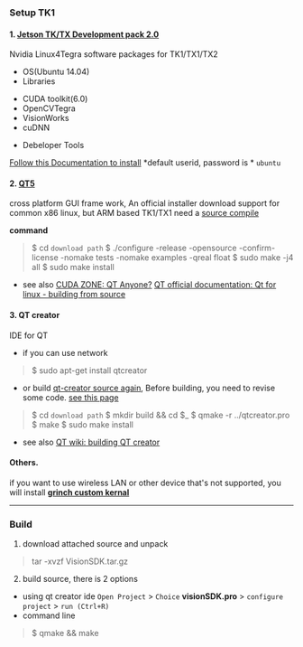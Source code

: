### Setup TK1

#### 1. [Jetson TK/TX Development pack 2.0](https://developer.nvidia.com/embedded/jetson-development-pack)
Nvidia Linux4Tegra software packages for TK1/TX1/TX2

* OS(Ubuntu 14.04)
* Libraries
 + CUDA toolkit(6.0)
 + OpenCVTegra
 + VisionWorks
 + cuDNN
* Debeloper Tools

[Follow this Documentation to install](http://docs.nvidia.com/jetpack-l4t/2_0/index.html#developertools/mobile/jetpack/jetpack_l4t/2.0/jetpack_l4t_install.htm%3FTocPath%3DJetPack%2520L4T%7C_____3)
*default userid, password is * `ubuntu` 


#### 2. [QT5](http://www.qt.io/)
cross platform GUI frame work,
An official installer download support for common x86 linux, but ARM based TK1/TX1 need a [source compile](http://download.qt.io/official_releases/qt/5.5/5.5.1/single/qt-everywhere-opensource-src-5.5.1.tar.gz)

**command**
> $ cd `download path`
> $ ./configure -release -opensource -confirm-license -nomake tests -nomake examples -qreal float
> $ sudo make -j4 all
> $ sudo make install

* see also
  [CUDA ZONE: QT Anyone?](https://devtalk.nvidia.com/default/topic/752892/jetson-tk1/qt-anyone-/1)
  [QT official documentation: Qt for linux - building from source](http://doc.qt.io/qt-5/linux-building.html)
  


#### 3. QT creator
IDE for QT

* if you can use network
> $ sudo apt-get install qtcreator

* or 
build [qt-creator source again](http://download.qt.io/official_releases/qtcreator/3.6/3.6.0/qt-creator-opensource-src-3.6.0.zip), 
Before building, you need to revise some code. [see this page](https://codereview.qt-project.org/#/c/79728/1)
> $ cd `download path`
> $ mkdir build && cd $_
> $ qmake -r ../qtcreator.pro
> $ make
> $ sudo make install

+ see also
[QT wiki: building QT creator](https://wiki.qt.io/Building_Qt_Creator_from_Git)

#### Others.
if you want to use wireless LAN or other device that's not supported, you will install [**grinch custom kernal**](https://devtalk.nvidia.com/default/topic/906018/jetson-tk1/-customkernel-the-grinch-21-3-4-for-jetson-tk1-developed/)

----

### Build 

1. download attached source and unpack
 > tar -xvzf VisionSDK.tar.gz
 
2. build source, there is 2 options
 * using qt creator ide
  `Open Project` > `Choice` **visionSDK.pro** > `configure project` > `run (Ctrl+R)`
 * command line
  > $ qmake && make 
